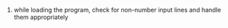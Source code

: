 <!-- @format -->

1. while loading the program, check for non-number input lines and handle them appropriately
